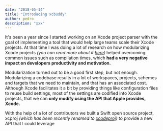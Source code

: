 ```yaml
---
date: "2018-05-14"
title: "Introducing xcbuddy"
author: pedro
description: "xxx"
---
```


It's been a year since I started working on an Xcode project parser with the goal of implementing a tool that would help large teams scale their Xcode projects. At that time I was doing a lot of research on how modularizing Xcode projects _(you can read more about it [here](https://github.com/pepibumur/microfeatures-guidelines))_ helped overcoming common issues such as compilation times, which **had a very negative impact on developers productivity and motivation.**

Modularization turned out to be a good first step, but not enough. Modularizing a codebase results in a lot of workspaces, projects, schemes and targets that we need to maintain, and that has an associated cost. Although Xcode facilitates it a bit by providing things like configuration files to reuse build settings, most of the settings are codified into Xcode projects, that we can **only modify using the API that Apple provides, Xcode.**

With the help of a lot of contributors we built a Swift open source project, xcproj _(which has been recently renamed to [xcodeproj](https://github.com/xcbuddy/xcodeproj))_ to provide a new API that I could leverage

<!-- // Modularizing a codebase comes with some heavy maintenance costs that -->

